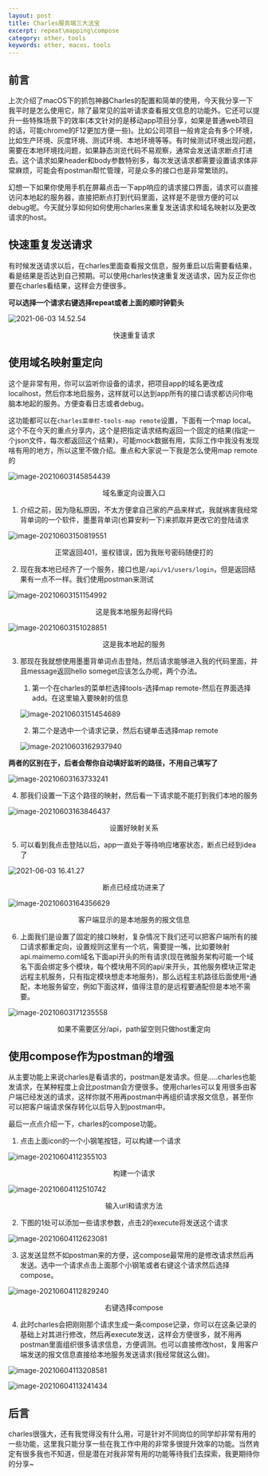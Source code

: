 ```yaml
---
layout: post
title: Charles服务端三大法宝
excerpt: repeat\mapping\compose
category: other，tools
keywords: other, macos，tools
---
```


## 前言

上次介绍了macOS下的抓包神器Charles的配置和简单的使用，今天我分享一下我平时是怎么使用它，除了最常见的监听请求查看报文信息的功能外。它还可以提升一些特殊场景下的效率(本文针对的是移动app项目分享，如果是普通web项目的话，可能chrome的F12更加方便一些)。比如公司项目一般肯定会有多个环境，比如生产环境、灰度环境、测试环境、本地环境等等。有时候测试环境出现问题，需要在本地环境找问题，如果静态浏览代码不易观察，通常会发送请求断点打进去。这个请求如果header和body参数特别多，每次发送请求都需要设置请求体非常麻烦，可能会有postman帮忙管理，可是众多的接口也是非常繁琐的。

幻想一下如果你使用手机在屏幕点击一下app响应的请求接口界面，请求可以直接访问本地起的服务器，直接把断点打到代码里面，这样是不是很方便的可以debug呢。今天就分享如何如何使用charles来重复发送请求和域名映射以及更改请求的host。

## 快速重复发送请求

有时候发送请求以后，在charles里面查看报文信息，服务重启以后需要看结果，看是结果是否达到自己预期。可以使用charles快速重复发送请求，因为反正你也要在charles看结果，这样会方便很多。

**可以选择一个请求右键选择repeat或者上面的顺时钟箭头**

![2021-06-03 14.52.54](https://mypicgogo.oss-cn-hangzhou.aliyuncs.com/tuchuang20210603145322.gif)

<center>快速重复请求</center>

## 使用域名映射重定向

这个是非常有用，你可以监听你设备的请求，把项目app的域名更改成localhost，然后你本地启服务，这样就可以达到app所有的接口请求都访问你电脑本地起的服务。方便查看日志或者debug。

这功能都可以在```charles菜单栏-tools-map remote```设置，下面有一个map local。这个不在今天的重点分享内，这个是把指定请求结构返回一个固定的结果(指定一个json文件，每次都返回这个结果)，可能mock数据有用，实际工作中我没有发现啥有用的地方，所以这里不做介绍。重点和大家说一下我是怎么使用map remote的

![image-20210603145854439](https://mypicgogo.oss-cn-hangzhou.aliyuncs.com/tuchuang20210603145854.png)

<center>域名重定向设置入口</center>

1. 介绍之前，因为隐私原因，不太方便拿自己家的产品来样式，我就祸害我经常背单词的一个软件，墨墨背单词(也算安利一下)来抓取并更改它的登陆请求

![image-20210603150819551](https://mypicgogo.oss-cn-hangzhou.aliyuncs.com/tuchuang20210603150819.png)

<center>正常返回401，鉴权错误，因为我账号密码随便打的</center>

2. 现在我本地已经齐了一个服务，接口也是```/api/v1/users/login```，但是返回结果有一点不一样。我们使用postman来测试

![image-20210603151154992](https://mypicgogo.oss-cn-hangzhou.aliyuncs.com/tuchuang20210603151155.png)

<center>这是我本地服务起得代码</center>



![image-20210603151028851](https://mypicgogo.oss-cn-hangzhou.aliyuncs.com/tuchuang20210603151028.png)

<center>这是我本地起的服务</center>



3. 那现在我就想使用墨墨背单词点击登陆，然后请求能够进入我的代码里面，并且message返回hello someget应该怎么办呢，两个办法。

   1. 第一个在charles的菜单栏选择tools-选择map remote-然后在界面选择add。在这里输入要映射的信息

   ![image-20210603151454689](https://mypicgogo.oss-cn-hangzhou.aliyuncs.com/tuchuang20210603151454.png)

   2. 第二个是选中一个请求记录，然后右键单击选择map remote

   ![image-20210603162937940](https://mypicgogo.oss-cn-hangzhou.aliyuncs.com/tuchuang20210603162937.png)

**两者的区别在于，后者会帮你自动填好监听的路径，不用自己填写了**

![image-20210603163733241](https://mypicgogo.oss-cn-hangzhou.aliyuncs.com/tuchuang20210603163733.png)

4. 那我们设置一下这个路径的映射，然后看一下请求能不能打到我们本地的服务

![image-20210603163846437](https://mypicgogo.oss-cn-hangzhou.aliyuncs.com/tuchuang20210603163846.png)

<center>设置好映射关系</center>

5. 可以看到我点击登陆以后，app一直处于等待响应堵塞状态，断点已经到idea了

![2021-06-03 16.41.27](https://mypicgogo.oss-cn-hangzhou.aliyuncs.com/tuchuang20210603164234.gif)

<center>断点已经成功进来了</center>

![image-20210603164356629](https://mypicgogo.oss-cn-hangzhou.aliyuncs.com/tuchuang20210603164356.png)

<center>客户端显示的是本地服务的报文信息</center>

6. 上面我们是设置了固定的接口映射，复杂情况下我们还可以把客户端所有的接口请求都重定向，设置规则这里有一个坑，需要提一嘴，比如要映射api.maimemo.com域名下面api开头的所有请求(现在微服务架构可能一个域名下面会绑定多个模块，每个模块用不同的api/来开头，其他服务模块正常走远程主机服务，只有指定模块想走本地服务)，那么远程主机路径后面使用```*```通配，本地服务留空，例如下面这样，值得注意的是远程要通配但是本地不需要。

![image-20210603171235558](https://mypicgogo.oss-cn-hangzhou.aliyuncs.com/tuchuang20210603171517.png)

<center>如果不需要区分/api，path留空则只做host重定向</center>

## 使用compose作为postman的增强

从主要功能上来说charles是看请求的，postman是发请求。但是.....charles也能发请求，在某种程度上会比postman会方便很多。使用charles可以复用很多由客户端已经发送的请求，这样你就不用再postman中再组织请求报文信息，甚至你可以把客户端请求保存转化以后导入到postman中。

最后一点点介绍一下，charles的compose功能。

1. 点击上面icon的一个小钢笔按钮，可以构建一个请求

![image-20210604112355103](https://mypicgogo.oss-cn-hangzhou.aliyuncs.com/tuchuang20210604112355.png)

<center>构建一个请求</center>

![image-20210604112510742](https://mypicgogo.oss-cn-hangzhou.aliyuncs.com/tuchuang20210604112510.png)

<center>输入url和请求方法</center>

2. 下图的1处可以添加一些请求参数，点击2的execute将发送这个请求

![image-20210604112623081](https://mypicgogo.oss-cn-hangzhou.aliyuncs.com/tuchuang20210604112623.png)

3. 这发送显然不如postman来的方便，这compose最常用的是修改请求然后再发送。选中一个请求点击上面那个小钢笔或者右键这个请求然后选择compose。

![image-20210604112829240](https://mypicgogo.oss-cn-hangzhou.aliyuncs.com/tuchuang20210604112829.png)

<center>右键选择compose</center>

4. 此时charles会把刚刚那个请求生成一条compose记录，你可以在这条记录的基础上对其进行修改，然后再execute发送，这样会方便很多，就不用再postman里面组织很多请求信息，方便调测。也可以直接修改host，复用客户端发送的报文信息直接给本地服务发送请求(我经常就这么做)。

![image-20210604113208581](https://mypicgogo.oss-cn-hangzhou.aliyuncs.com/tuchuang20210604113208.png)

![image-20210604113241434](https://mypicgogo.oss-cn-hangzhou.aliyuncs.com/tuchuang20210604113241.png)

## 后言

charles很强大，还有我觉得没有什么用，可是针对不同岗位的同学却非常有用的一些功能，这里我只能分享一些在我工作中用的非常多很提升效率的功能。当然肯定有很多我也不知道，但是潜在对我非常有用的功能等待我们去探索，我更期待你的分享~
